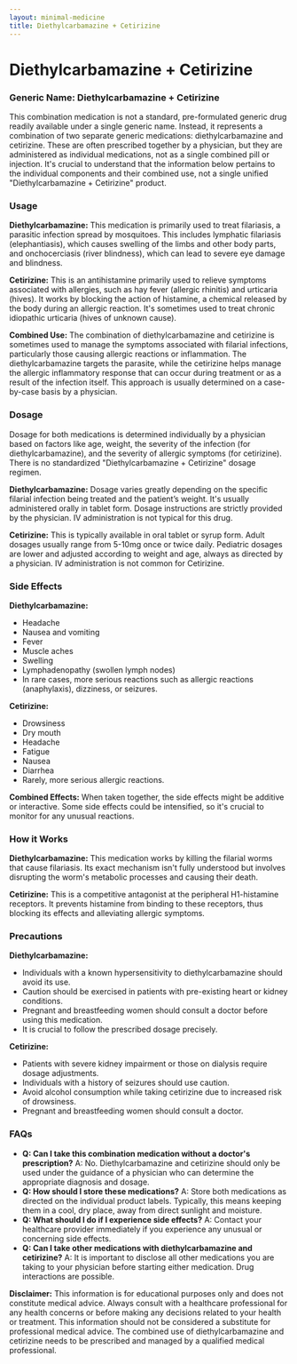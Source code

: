 ```yaml
---
layout: minimal-medicine
title: Diethylcarbamazine + Cetirizine
---
```


# Diethylcarbamazine + Cetirizine
### Generic Name: Diethylcarbamazine + Cetirizine

This combination medication is not a standard, pre-formulated generic drug readily available under a single generic name.  Instead, it represents a combination of two separate generic medications: diethylcarbamazine and cetirizine.  These are often prescribed together by a physician, but they are administered as individual medications, not as a single combined pill or injection.  It's crucial to understand that the information below pertains to the individual components and their combined use, not a single unified "Diethylcarbamazine + Cetirizine" product.

### Usage

**Diethylcarbamazine:** This medication is primarily used to treat filariasis, a parasitic infection spread by mosquitoes. This includes lymphatic filariasis (elephantiasis), which causes swelling of the limbs and other body parts, and onchocerciasis (river blindness), which can lead to severe eye damage and blindness.

**Cetirizine:** This is an antihistamine primarily used to relieve symptoms associated with allergies, such as hay fever (allergic rhinitis) and urticaria (hives). It works by blocking the action of histamine, a chemical released by the body during an allergic reaction.  It's sometimes used to treat chronic idiopathic urticaria (hives of unknown cause).

**Combined Use:** The combination of diethylcarbamazine and cetirizine is sometimes used to manage the symptoms associated with filarial infections, particularly those causing allergic reactions or inflammation. The diethylcarbamazine targets the parasite, while the cetirizine helps manage the allergic inflammatory response that can occur during treatment or as a result of the infection itself.  This approach is usually determined on a case-by-case basis by a physician.


### Dosage

Dosage for both medications is determined individually by a physician based on factors like age, weight, the severity of the infection (for diethylcarbamazine), and the severity of allergic symptoms (for cetirizine). There is no standardized "Diethylcarbamazine + Cetirizine" dosage regimen.

**Diethylcarbamazine:** Dosage varies greatly depending on the specific filarial infection being treated and the patient’s weight.  It's usually administered orally in tablet form.  Dosage instructions are strictly provided by the physician.  IV administration is not typical for this drug.

**Cetirizine:** This is typically available in oral tablet or syrup form.  Adult dosages usually range from 5-10mg once or twice daily.  Pediatric dosages are lower and adjusted according to weight and age, always as directed by a physician. IV administration is not common for Cetirizine.


### Side Effects

**Diethylcarbamazine:**

*   Headache
*   Nausea and vomiting
*   Fever
*   Muscle aches
*   Swelling
*   Lymphadenopathy (swollen lymph nodes)
*   In rare cases, more serious reactions such as allergic reactions (anaphylaxis), dizziness, or seizures.

**Cetirizine:**

*   Drowsiness
*   Dry mouth
*   Headache
*   Fatigue
*   Nausea
*   Diarrhea
*   Rarely, more serious allergic reactions.

**Combined Effects:**  When taken together, the side effects might be additive or interactive. Some side effects could be intensified, so it's crucial to monitor for any unusual reactions.


### How it Works

**Diethylcarbamazine:** This medication works by killing the filarial worms that cause filariasis.  Its exact mechanism isn't fully understood but involves disrupting the worm's metabolic processes and causing their death.

**Cetirizine:** This is a competitive antagonist at the peripheral H1-histamine receptors. It prevents histamine from binding to these receptors, thus blocking its effects and alleviating allergic symptoms.


### Precautions

**Diethylcarbamazine:**

*   Individuals with a known hypersensitivity to diethylcarbamazine should avoid its use.
*   Caution should be exercised in patients with pre-existing heart or kidney conditions.
*   Pregnant and breastfeeding women should consult a doctor before using this medication.
*   It is crucial to follow the prescribed dosage precisely.

**Cetirizine:**

*   Patients with severe kidney impairment or those on dialysis require dosage adjustments.
*   Individuals with a history of seizures should use caution.
*   Avoid alcohol consumption while taking cetirizine due to increased risk of drowsiness.
*   Pregnant and breastfeeding women should consult a doctor.


### FAQs

*   **Q: Can I take this combination medication without a doctor's prescription?** A: No.  Diethylcarbamazine and cetirizine should only be used under the guidance of a physician who can determine the appropriate diagnosis and dosage.
*   **Q: How should I store these medications?** A: Store both medications as directed on the individual product labels. Typically, this means keeping them in a cool, dry place, away from direct sunlight and moisture.
*   **Q: What should I do if I experience side effects?** A: Contact your healthcare provider immediately if you experience any unusual or concerning side effects.
*   **Q: Can I take other medications with diethylcarbamazine and cetirizine?** A: It is important to disclose all other medications you are taking to your physician before starting either medication.  Drug interactions are possible.


**Disclaimer:** This information is for educational purposes only and does not constitute medical advice.  Always consult with a healthcare professional for any health concerns or before making any decisions related to your health or treatment.  This information should not be considered a substitute for professional medical advice.  The combined use of diethylcarbamazine and cetirizine needs to be prescribed and managed by a qualified medical professional.
